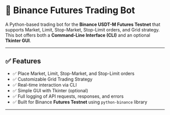 # 🚀 Binance Futures Trading Bot

A Python-based trading bot for the **Binance USDT-M Futures Testnet** that supports Market, Limit, Stop-Market, Stop-Limit orders, and Grid strategy.  
This bot offers both a **Command-Line Interface (CLI)** and an optional **Tkinter GUI**.

---

## ✅ Features

- ✅ Place Market, Limit, Stop-Market, and Stop-Limit orders
- ✅ Customizable Grid Trading Strategy
- ✅ Real-time interaction via CLI
- ✅ Simple GUI with Tkinter (optional)
- ✅ Full logging of API requests, responses, and errors
- ✅ Built for Binance **Futures Testnet** using `python-binance` library

---